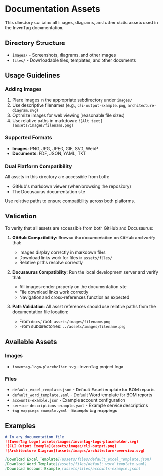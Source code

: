 # Documentation Assets

This directory contains all images, diagrams, and other static assets used in the InvenTag documentation.

## Directory Structure

- `images/` - Screenshots, diagrams, and other images
- `files/` - Downloadable files, templates, and other documents

## Usage Guidelines

### Adding Images

1. Place images in the appropriate subdirectory under `images/`
2. Use descriptive filenames (e.g., `cli-output-example.png`, `architecture-diagram.svg`)
3. Optimize images for web viewing (reasonable file sizes)
4. Use relative paths in markdown: `![Alt text](assets/images/filename.png)`

### Supported Formats

- **Images**: PNG, JPG, JPEG, GIF, SVG, WebP
- **Documents**: PDF, JSON, YAML, TXT

### Dual Platform Compatibility

All assets in this directory are accessible from both:
- GitHub's markdown viewer (when browsing the repository)
- The Docusaurus documentation site

Use relative paths to ensure compatibility across both platforms.

## Validation

To verify that all assets are accessible from both GitHub and Docusaurus:

1. **GitHub Compatibility**: Browse the documentation on GitHub and verify that:
   - Images display correctly in markdown files
   - Download links work for files in `assets/files/`
   - Relative paths resolve correctly

2. **Docusaurus Compatibility**: Run the local development server and verify that:
   - All images render properly on the documentation site
   - File download links work correctly
   - Navigation and cross-references function as expected

3. **Path Validation**: All asset references should use relative paths from the documentation file location:
   - From `docs/` root: `assets/images/filename.png`
   - From subdirectories: `../assets/images/filename.png`

## Available Assets

### Images
- `inventag-logo-placeholder.svg` - InvenTag project logo

### Files
- `default_excel_template.json` - Default Excel template for BOM reports
- `default_word_template.yaml` - Default Word template for BOM reports
- `accounts-example.json` - Example account configuration
- `service-descriptions-example.yaml` - Example service descriptions
- `tag-mappings-example.yaml` - Example tag mappings

## Examples

```markdown
# In any documentation file
![InvenTag Logo](assets/images/inventag-logo-placeholder.svg)
![CLI Output Example](assets/images/cli-output.png)
![Architecture Diagram](assets/images/architecture-overview.svg)

[Download Excel Template](assets/files/default_excel_template.json)
[Download Word Template](assets/files/default_word_template.yaml)
[Download Account Example](assets/files/accounts-example.json)
```